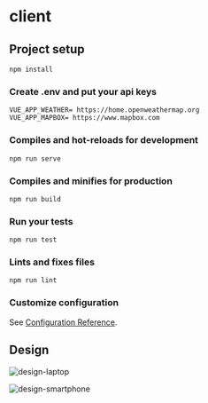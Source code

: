 # client

## Project setup
```
npm install
```

### Create .env and put your api keys
```
VUE_APP_WEATHER= https://home.openweathermap.org
VUE_APP_MAPBOX= https://www.mapbox.com
```


### Compiles and hot-reloads for development
```
npm run serve
```

### Compiles and minifies for production
```
npm run build
```

### Run your tests
```
npm run test
```

### Lints and fixes files
```
npm run lint
```

### Customize configuration
See [Configuration Reference](https://cli.vuejs.org/config/).

## Design

![design-laptop](https://user-images.githubusercontent.com/41836377/80485836-68691300-895a-11ea-93ce-acf86073bbd4.jpg)

![design-smartphone](https://user-images.githubusercontent.com/41836377/80485951-92223a00-895a-11ea-9a42-b21c480680ec.jpg)
